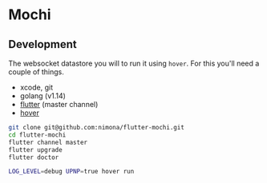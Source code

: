 # Mochi

## Development

The websocket datastore you will to run it using `hover`.
For this you'll need a couple of things.

* xcode, git
* golang (v1.14)
* [flutter](https://flutter.dev/docs/get-started/install/macos) (master channel)
* [hover](https://github.com/go-flutter-desktop/hover)

```sh
git clone git@github.com:nimona/flutter-mochi.git
cd flutter-mochi
flutter channel master
flutter upgrade
flutter doctor
```

```sh
LOG_LEVEL=debug UPNP=true hover run
```
